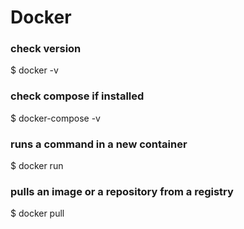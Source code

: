 # Docker

### check version
$ docker -v
### check compose if installed
$ docker-compose -v
### runs a command in a new container
$ docker run
### pulls an image or a repository from a registry
$ docker pull

